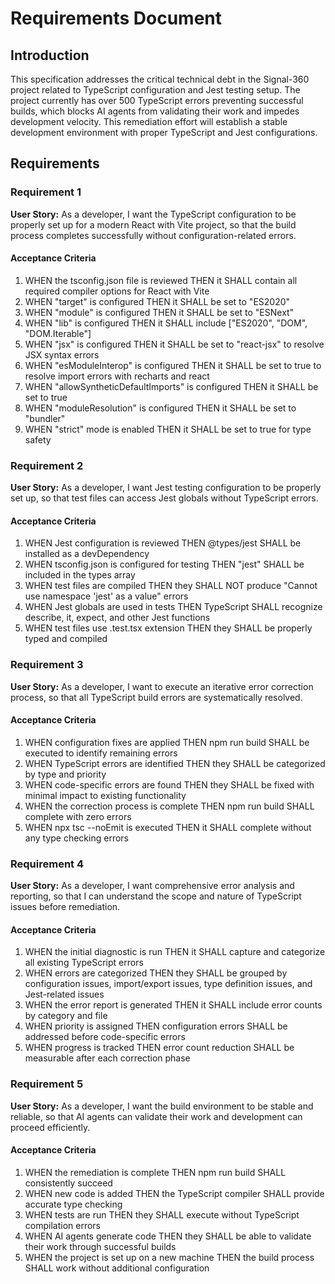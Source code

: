 # Requirements Document

## Introduction

This specification addresses the critical technical debt in the Signal-360 project related to TypeScript configuration and Jest testing setup. The project currently has over 500 TypeScript errors preventing successful builds, which blocks AI agents from validating their work and impedes development velocity. This remediation effort will establish a stable development environment with proper TypeScript and Jest configurations.

## Requirements

### Requirement 1

**User Story:** As a developer, I want the TypeScript configuration to be properly set up for a modern React with Vite project, so that the build process completes successfully without configuration-related errors.

#### Acceptance Criteria

1. WHEN the tsconfig.json file is reviewed THEN it SHALL contain all required compiler options for React with Vite
2. WHEN "target" is configured THEN it SHALL be set to "ES2020"
3. WHEN "module" is configured THEN it SHALL be set to "ESNext"
4. WHEN "lib" is configured THEN it SHALL include ["ES2020", "DOM", "DOM.Iterable"]
5. WHEN "jsx" is configured THEN it SHALL be set to "react-jsx" to resolve JSX syntax errors
6. WHEN "esModuleInterop" is configured THEN it SHALL be set to true to resolve import errors with recharts and react
7. WHEN "allowSyntheticDefaultImports" is configured THEN it SHALL be set to true
8. WHEN "moduleResolution" is configured THEN it SHALL be set to "bundler"
9. WHEN "strict" mode is enabled THEN it SHALL be set to true for type safety

### Requirement 2

**User Story:** As a developer, I want Jest testing configuration to be properly set up, so that test files can access Jest globals without TypeScript errors.

#### Acceptance Criteria

1. WHEN Jest configuration is reviewed THEN @types/jest SHALL be installed as a devDependency
2. WHEN tsconfig.json is configured for testing THEN "jest" SHALL be included in the types array
3. WHEN test files are compiled THEN they SHALL NOT produce "Cannot use namespace 'jest' as a value" errors
4. WHEN Jest globals are used in tests THEN TypeScript SHALL recognize describe, it, expect, and other Jest functions
5. WHEN test files use .test.tsx extension THEN they SHALL be properly typed and compiled

### Requirement 3

**User Story:** As a developer, I want to execute an iterative error correction process, so that all TypeScript build errors are systematically resolved.

#### Acceptance Criteria

1. WHEN configuration fixes are applied THEN npm run build SHALL be executed to identify remaining errors
2. WHEN TypeScript errors are identified THEN they SHALL be categorized by type and priority
3. WHEN code-specific errors are found THEN they SHALL be fixed with minimal impact to existing functionality
4. WHEN the correction process is complete THEN npm run build SHALL complete with zero errors
5. WHEN npx tsc --noEmit is executed THEN it SHALL complete without any type checking errors

### Requirement 4

**User Story:** As a developer, I want comprehensive error analysis and reporting, so that I can understand the scope and nature of TypeScript issues before remediation.

#### Acceptance Criteria

1. WHEN the initial diagnostic is run THEN it SHALL capture and categorize all existing TypeScript errors
2. WHEN errors are categorized THEN they SHALL be grouped by configuration issues, import/export issues, type definition issues, and Jest-related issues
3. WHEN the error report is generated THEN it SHALL include error counts by category and file
4. WHEN priority is assigned THEN configuration errors SHALL be addressed before code-specific errors
5. WHEN progress is tracked THEN error count reduction SHALL be measurable after each correction phase

### Requirement 5

**User Story:** As a developer, I want the build environment to be stable and reliable, so that AI agents can validate their work and development can proceed efficiently.

#### Acceptance Criteria

1. WHEN the remediation is complete THEN npm run build SHALL consistently succeed
2. WHEN new code is added THEN the TypeScript compiler SHALL provide accurate type checking
3. WHEN tests are run THEN they SHALL execute without TypeScript compilation errors
4. WHEN AI agents generate code THEN they SHALL be able to validate their work through successful builds
5. WHEN the project is set up on a new machine THEN the build process SHALL work without additional configuration